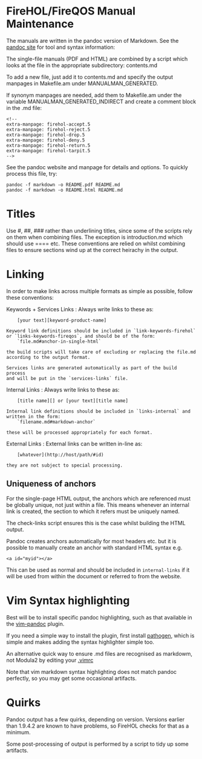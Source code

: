 FireHOL/FireQOS Manual Maintenance
==================================

The manuals are written in the pandoc version of Markdown. See the
[pandoc site](http://johnmacfarlane.net/pandoc/README.html) for tool
and syntax information:

The single-file manuals (PDF and HTML) are combined by a script which looks
at the file in the appropriate subdirectory:
    contents.md

To add a new file, just add it to contents.md and specify the output
manpages in Makefile.am under MANUALMAN_GENERATED.

If synonym manpages are needed, add them to Makefile.am under the variable
MANUALMAN_GENERATED_INDIRECT and create a comment block in the .md file:

~~~~
<!--
extra-manpage: firehol-accept.5
extra-manpage: firehol-reject.5
extra-manpage: firehol-drop.5
extra-manpage: firehol-deny.5
extra-manpage: firehol-return.5
extra-manpage: firehol-tarpit.5
-->
~~~~

See the pandoc website and manpage for details and options. To quickly
process this file, try:

    pandoc -f markdown -o README.pdf README.md
    pandoc -f markdown -o README.html README.md


Titles
======

Use #, ##, ### rather than underlining titles, since some of the scripts
rely on them when combining files. The exception is introduction.md which
should use ==== etc. These conventions are relied on whilst combining
files to ensure sections wind up at the correct heirachy in the output.


Linking
=======

In order to make links across multiple formats as simple as possible,
follow these conventions:

Keywords + Services Links
:   Always write links to these as:

        [your text][keyword-product-name]

    Keyword link definitions should be included in `link-keywords-firehol`
    or `links-keywords-fireqos`, and should be of the form:
        `file.md#anchor-in-single-html`

    the build scripts will take care of excluding or replacing the file.md
    according to the output format.

    Services links are generated automatically as part of the build process
    and will be put in the `services-links` file.

Internal Links
:   Always write links to these as:

        [title name][] or [your text][title name]

    Internal link definitions should be included in `links-internal` and
    written in the form:
        `filename.md#markdown-anchor`

    these will be processed appropriately for each format.

External Links
:   External links can be written in-line as:

        [whatever](http://host/path/#id)

    they are not subject to special processing.


Uniqueness of anchors
---------------------
For the single-page HTML output, the anchors which are referenced must
be globally unique, not just within a file. This means whenever an
internal link is created, the section to which it refers must be
uniquely named.

The check-links script ensures this is the case whilst building the
HTML output.

Pandoc creates anchors automatically for most headers etc. but it is
possible to manually create an anchor with standard HTML syntax e.g.

    <a id="myid"></a>

This can be used as normal and should be included in `internal-links`
if it will be used from within the document or referred to from the
website.


Vim Syntax highlighting
=======================
Best will be to install specific pandoc highlighting, such as
that available in the [vim-pandoc](https://github.com/vim-pandoc/vim-pandoc)
plugin.

If you need a simple way to install the plugin, first install
[pathogen](https://github.com/tpope/vim-pathogen), which is simple and
makes adding the syntax highlighter simple too.

An alternative quick way to ensure .md files are recognised as markdowm,
not Modula2 by editing your
[.vimrc](https://github.com/tpope/vim-markdown/blob/master/ftdetect/markdown.vim)

Note that vim markdown syntax highlighting does not match pandoc perfectly,
so you may get some occasional artifacts.


Quirks
======

Pandoc output has a few quirks, depending on version. Versions earlier
than 1.9.4.2 are known to have problems, so FireHOL checks for that as
a minimum.

Some post-processing of output is performed by a script to tidy up some
artifacts.
